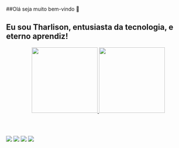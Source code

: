 ##Olá seja muito bem-vindo 👋

## Eu sou Tharlison, entusiasta da tecnologia, e eterno aprendiz!
<div align="center">
  <a href="https://github.com/TharlisonSilva">
  <img height="180em" src="https://github-readme-stats.vercel.app/api?username=tharlisonsilva&show_icons=true&theme=prussian&include_all_commits=true&count_private=true"/>
  <img height="180em" src="https://github-readme-stats.vercel.app/api/top-langs/?username=tharlisonsilva&layout=compact&langs_count=7&theme=prussian"/>
</div>


<div style="display: inline_block">
<!--
 <br>
  <img align="center" alt="t4lles-Js" height="30" width="40" src="https://raw.githubusercontent.com/devicons/devicon/master/icons/javascript/javascript-plain.svg">
  <img align="center" alt="t4lles-Ts" height="30" width="40" src="https://raw.githubusercontent.com/devicons/devicon/master/icons/typescript/typescript-plain.svg">
  <img align="center" alt="t4lles-React" height="30" width="40" src="https://raw.githubusercontent.com/devicons/devicon/master/icons/react/react-original.svg">
  <img align="center" alt="t4lles-HTML" height="30" width="40" src="https://raw.githubusercontent.com/devicons/devicon/master/icons/html5/html5-original.svg">
  <img align="center" alt="t4lles-CSS" height="30" width="40" src="https://raw.githubusercontent.com/devicons/devicon/master/icons/css3/css3-original.svg">
  <img align="center" alt="t4lles-Csharp" height="30" width="40" src="https://raw.githubusercontent.com/devicons/devicon/master/icons/csharp/csharp-original.svg">
  
  <img align="right" alt="t4lles" height="200" style="border-radius:50px;" src="https://i.pinimg.com/originals/3b/8f/2f/3b8f2fea581266a36d3119dba4d9b241.jpg">
-->
 
<div> 

##

<br>

 <a href="https://www.youtube.com/channel/UCvRBbWmzaMABVSBFEL3nNwg" target="_blank"><img src="https://img.shields.io/badge/YouTube-FF0000?style=for-the-badge&logo=youtube&logoColor=white" target="_blank"></a>
  <a href="https://www.instagram.com/talles.pro/" target="_blank"><img src="https://img.shields.io/badge/-Instagram-%23E4405F?style=for-the-badge&logo=instagram&logoColor=white" target="_blank"></a>
  <a href = "mailto:tharlison.pro@gmail.com"><img src="https://img.shields.io/badge/-Gmail-%23333?style=for-the-badge&logo=gmail&logoColor=white" target="_blank"></a>
  <a href="https://www.linkedin.com/in/tharlison-silva-96b603146/" target="_blank"><img src="https://img.shields.io/badge/-LinkedIn-%230077B5?style=for-the-badge&logo=linkedin&logoColor=white" target="_blank"></a> 

##
